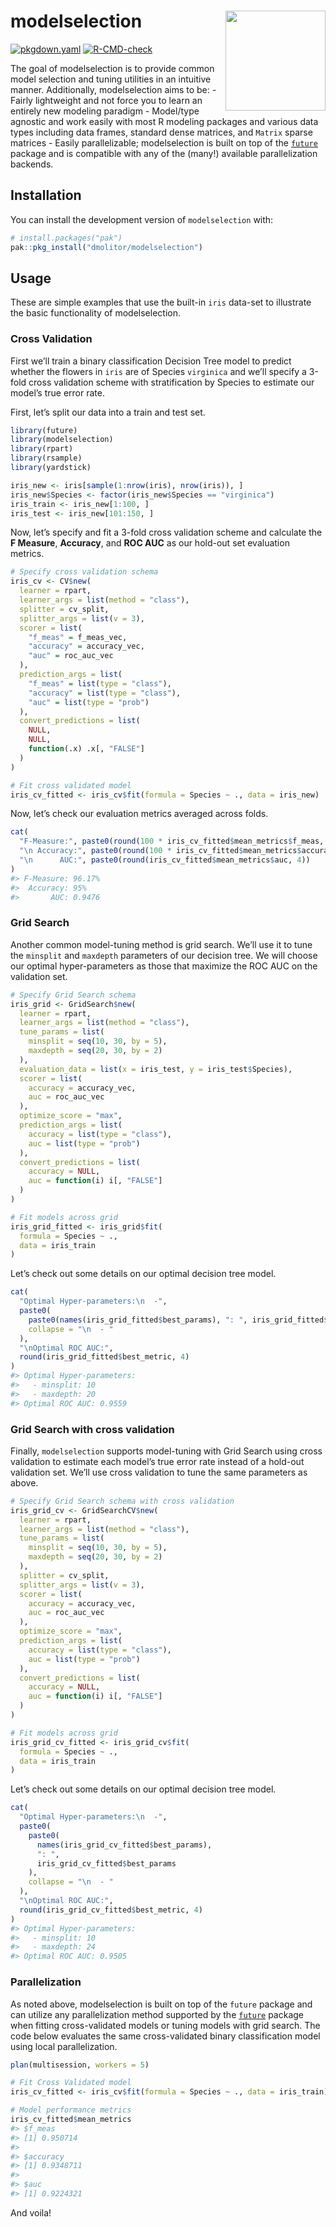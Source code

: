 
<!-- README.md is generated from README.Rmd. Please edit that file -->

# modelselection <img src='man/figures/logo-no-bg.png' align="right" height="160"/>

<!-- badges: start -->

[![pkgdown.yaml](https://github.com/dmolitor/modelselection/actions/workflows/pkgdown.yaml/badge.svg)](https://github.com/dmolitor/modelselection/actions/workflows/pkgdown.yaml)
[![R-CMD-check](https://github.com/dmolitor/modelselection/actions/workflows/R-CMD-check.yaml/badge.svg)](https://github.com/dmolitor/modelselection/actions/workflows/R-CMD-check.yaml)
<!-- badges: end -->

The goal of modelselection is to provide common model selection and
tuning utilities in an intuitive manner. Additionally, modelselection
aims to be: - Fairly lightweight and not force you to learn an entirely
new modeling paradigm - Model/type agnostic and work easily with most R
modeling packages and various data types including data frames, standard
dense matrices, and `Matrix` sparse matrices - Easily parallelizable;
modelselection is built on top of the
[`future`](https://future.futureverse.org/) package and is compatible
with any of the (many!) available parallelization backends.

## Installation

You can install the development version of `modelselection` with:

``` r
# install.packages("pak")
pak::pkg_install("dmolitor/modelselection")
```

## Usage

These are simple examples that use the built-in `iris` data-set to
illustrate the basic functionality of modelselection.

### Cross Validation

First we’ll train a binary classification Decision Tree model to predict
whether the flowers in `iris` are of Species `virginica` and we’ll
specify a 3-fold cross validation scheme with stratification by Species
to estimate our model’s true error rate.

First, let’s split our data into a train and test set.

``` r
library(future)
library(modelselection)
library(rpart)
library(rsample)
library(yardstick)

iris_new <- iris[sample(1:nrow(iris), nrow(iris)), ]
iris_new$Species <- factor(iris_new$Species == "virginica")
iris_train <- iris_new[1:100, ]
iris_test <- iris_new[101:150, ]
```

Now, let’s specify and fit a 3-fold cross validation scheme and
calculate the **F Measure**, **Accuracy**, and **ROC AUC** as our
hold-out set evaluation metrics.

``` r
# Specify cross validation schema
iris_cv <- CV$new(
  learner = rpart,
  learner_args = list(method = "class"),
  splitter = cv_split,
  splitter_args = list(v = 3),
  scorer = list(
    "f_meas" = f_meas_vec,
    "accuracy" = accuracy_vec,
    "auc" = roc_auc_vec
  ), 
  prediction_args = list(
    "f_meas" = list(type = "class"),
    "accuracy" = list(type = "class"), 
    "auc" = list(type = "prob")
  ),
  convert_predictions = list(
    NULL,
    NULL,
    function(.x) .x[, "FALSE"]
  )
)

# Fit cross validated model
iris_cv_fitted <- iris_cv$fit(formula = Species ~ ., data = iris_new)
```

Now, let’s check our evaluation metrics averaged across folds.

``` r
cat(
  "F-Measure:", paste0(round(100 * iris_cv_fitted$mean_metrics$f_meas, 2), "%"),
  "\n Accuracy:", paste0(round(100 * iris_cv_fitted$mean_metrics$accuracy, 2), "%"),
  "\n      AUC:", paste0(round(iris_cv_fitted$mean_metrics$auc, 4))
)
#> F-Measure: 96.17% 
#>  Accuracy: 95% 
#>       AUC: 0.9476
```

### Grid Search

Another common model-tuning method is grid search. We’ll use it to tune
the `minsplit` and `maxdepth` parameters of our decision tree. We will
choose our optimal hyper-parameters as those that maximize the ROC AUC
on the validation set.

``` r
# Specify Grid Search schema
iris_grid <- GridSearch$new(
  learner = rpart,
  learner_args = list(method = "class"),
  tune_params = list(
    minsplit = seq(10, 30, by = 5),
    maxdepth = seq(20, 30, by = 2)
  ),
  evaluation_data = list(x = iris_test, y = iris_test$Species),
  scorer = list(
    accuracy = accuracy_vec,
    auc = roc_auc_vec
  ),
  optimize_score = "max",
  prediction_args = list(
    accuracy = list(type = "class"),
    auc = list(type = "prob")
  ),
  convert_predictions = list(
    accuracy = NULL,
    auc = function(i) i[, "FALSE"]
  )
)

# Fit models across grid
iris_grid_fitted <- iris_grid$fit(
  formula = Species ~ .,
  data = iris_train
)
```

Let’s check out some details on our optimal decision tree model.

``` r
cat(
  "Optimal Hyper-parameters:\n  -",
  paste0(
    paste0(names(iris_grid_fitted$best_params), ": ", iris_grid_fitted$best_params),
    collapse = "\n  - "
  ),
  "\nOptimal ROC AUC:", 
  round(iris_grid_fitted$best_metric, 4)
)
#> Optimal Hyper-parameters:
#>   - minsplit: 10
#>   - maxdepth: 20 
#> Optimal ROC AUC: 0.9559
```

### Grid Search with cross validation

Finally, `modelselection` supports model-tuning with Grid Search using
cross validation to estimate each model’s true error rate instead of a
hold-out validation set. We’ll use cross validation to tune the same
parameters as above.

``` r
# Specify Grid Search schema with cross validation
iris_grid_cv <- GridSearchCV$new(
  learner = rpart,
  learner_args = list(method = "class"),
  tune_params = list(
    minsplit = seq(10, 30, by = 5),
    maxdepth = seq(20, 30, by = 2)
  ),
  splitter = cv_split,
  splitter_args = list(v = 3),
  scorer = list(
    accuracy = accuracy_vec,
    auc = roc_auc_vec
  ),
  optimize_score = "max",
  prediction_args = list(
    accuracy = list(type = "class"),
    auc = list(type = "prob")
  ),
  convert_predictions = list(
    accuracy = NULL,
    auc = function(i) i[, "FALSE"]
  )
)

# Fit models across grid
iris_grid_cv_fitted <- iris_grid_cv$fit(
  formula = Species ~ .,
  data = iris_train
)
```

Let’s check out some details on our optimal decision tree model.

``` r
cat(
  "Optimal Hyper-parameters:\n  -",
  paste0(
    paste0(
      names(iris_grid_cv_fitted$best_params), 
      ": ", 
      iris_grid_cv_fitted$best_params
    ),
    collapse = "\n  - "
  ),
  "\nOptimal ROC AUC:", 
  round(iris_grid_cv_fitted$best_metric, 4)
)
#> Optimal Hyper-parameters:
#>   - minsplit: 10
#>   - maxdepth: 24 
#> Optimal ROC AUC: 0.9505
```

### Parallelization

As noted above, modelselection is built on top of the `future` package
and can utilize any parallelization method supported by the
[`future`](https://future.futureverse.org/) package when fitting
cross-validated models or tuning models with grid search. The code below
evaluates the same cross-validated binary classification model using
local parallelization.

``` r
plan(multisession, workers = 5)

# Fit Cross Validated model
iris_cv_fitted <- iris_cv$fit(formula = Species ~ ., data = iris_train)

# Model performance metrics
iris_cv_fitted$mean_metrics
#> $f_meas
#> [1] 0.950714
#> 
#> $accuracy
#> [1] 0.9348711
#> 
#> $auc
#> [1] 0.9224321
```

And voila!
